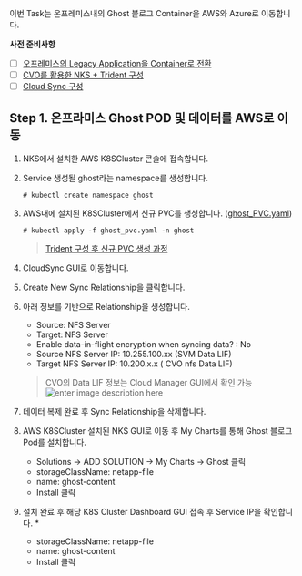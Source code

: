 
이번 Task는 온프레미스내의 Ghost 블로그  Container을 AWS와 Azure로 이동합니다. 

**사전 준비사항** 
 - [ ] [오프레미스의 Legacy Application을 Container로 전환](https://github.com/netappkr/NDX_Handsonworkshop-/blob/master/containerization/OnPremcontainer.md)
 - [ ]  [CVO를 활용한 NKS + Trident 구성](https://github.com/netappkr/NDX_Handsonworkshop-/blob/master/K8s_on_MultiCloud/NKSwithCVO.md)
  - [ ]  [Cloud Sync 구성](https://github.com/netappkr/NDX_Handsonworkshop-/blob/master/Data_Mobility_MultiCloud/OnPremtoCloudStorage.md)
 
  ## Step 1. 온프라미스 Ghost POD 및 데이터를 AWS로 이동 
1. NKS에서 설치한 AWS K8SCluster 콘솔에 접속합니다. 

2. Service 생성될 ghost라는 namespace를 생성합니다.
     
      `# kubectl create namespace ghost`
     
3. AWS내에 설치된 K8SCluster에서 신규 PVC를 생성합니다. ([ghost_PVC.yaml](https://github.com/netappkr/NDX_Handsonworkshop-/blob/master/containerization/files/ghost_PVC.yaml))
     
     `# kubectl apply -f ghost_pvc.yaml -n ghost` 

      > [Trident 구성  후 신규 PVC 생성 과정](https://github.com/netappkr/NDX_Handsonworkshop-/blob/master/K8s_on_MultiCloud/OnPremNKS.md) 

4. CloudSync GUI로 이동합니다.

5. Create New Sync Relationship을 클릭합니다.

6. 아래 정보를 기반으로 Relationship을 생성합니다.
     * Source: NFS Server 
     * Target: NFS Server 
     *  Enable data-in-flight encryption when syncing data? : No
     * Source NFS Server IP: 10.255.100.xx (SVM Data LIF)
     * Target NFS Server IP: 10.200.x.x ( CVO nfs Data LIF)
     > CVO의 Data LIF 정보는 Cloud Manager GUI에서 확인 가능 
     ![enter image description here](https://github.com/netappkr/NDX_Handsonworkshop-/blob/master/containerization/images/cvo_nfs_datalif.PNG)

7. 데이터 복제 완료 후 Sync Relationship을 삭제합니다. 

8. AWS K8SCluster 설치된 NKS GUI로 이동 후 My Charts를 통해 Ghost 블로그 Pod를 설치합니다. 
     * Solutions -> ADD SOLUTION -> My Charts -> Ghost 클릭
     * storageClassName: netapp-file
     * name: ghost-content 
     * Install 클릭 
 9. 설치 완료 후 해당 K8S Cluster Dashboard GUI 접속 후 Service IP을 확인합니다. 
     * 
     * storageClassName: netapp-file
     * name: ghost-content 
     * Install 클릭  
<!--stackedit_data:
eyJoaXN0b3J5IjpbMjEyMzE3NTQwNCwtMTYxMDAyODc2NywxMj
EzNjg0MjgwLC0xNzAyMzQ1MTAzXX0=
-->